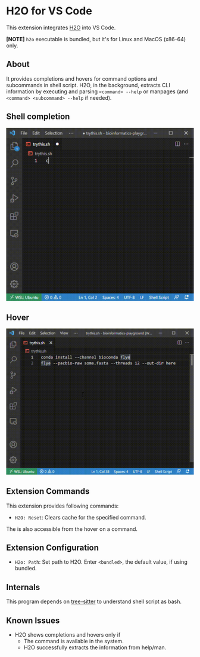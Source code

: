 # H2O for VS Code

This extension integrates [H2O](https://github.com/yamaton/h2o) into VS Code.

**[NOTE]** `h2o` executable is bundled, but it's for Linux and MacOS (x86-64) only.


## About

It provides completions and hovers for command options and subcommands in shell script. H2O, in the background, extracts CLI information by executing and parsing `<command> --help` or manpages (and `<command> <subcommand> --help` if needed).

## Shell completion
![shellcomp](https://raw.githubusercontent.com/yamaton/vscode-h2o/main/images/vscode-h2o-completion.gif)

## Hover
![hover](https://raw.githubusercontent.com/yamaton/vscode-h2o/main/images/vscode-h2o-hover.gif)


## Extension Commands

This extension provides following commands:

* `H2O: Reset`: Clears cache for the specified command.

The is also accessible from the hover on a command.


## Extension Configuration

* `H2o: Path`: Set path to H2O. Enter `<bundled>`, the default value, if using bundled.


## Internals

This program depends on [tree-sitter](https://tree-sitter.github.io/tree-sitter/) to understand shell script as bash.


## Known Issues

* H2O shows completions and hovers only if
    * The command is available in the system.
    * H2O successfully extracts the information from help/man.
